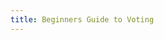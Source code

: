 ```yaml
---
title: Beginners Guide to Voting
---
```


<ExternalRedirect href="https://docs.uniswap.org/protocol/V2/concepts/governance/guide-to-voting" />
